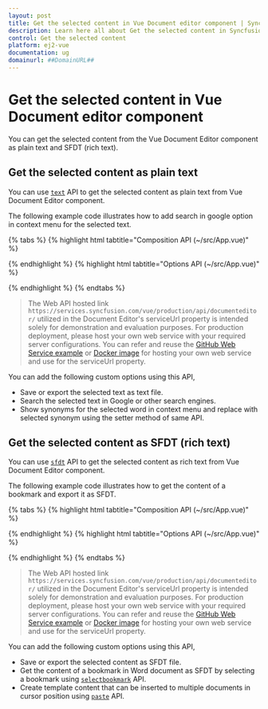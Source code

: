 ```yaml
---
layout: post
title: Get the selected content in Vue Document editor component | Syncfusion
description: Learn here all about Get the selected content in Syncfusion Vue Document editor component of Syncfusion Essential JS 2 and more.
control: Get the selected content 
platform: ej2-vue
documentation: ug
domainurl: ##DomainURL##
---
```


# Get the selected content in Vue Document editor component

You can get the selected content from the Vue Document Editor component as plain text and SFDT (rich text).

## Get the selected content as plain text

You can use [`text`](https://ej2.syncfusion.com/vue/documentation/api/document-editor/selection/#text-code-classlanguage-textstringcode) API to get the selected content as plain text from Vue Document Editor component.

The following example code illustrates how to add search in google option in context menu for the selected text.

{% tabs %}
{% highlight html tabtitle="Composition API (~/src/App.vue)" %}

<template>
  <div id="app">
    <ejs-documenteditorcontainer ref='container' :serviceUrl='serviceUrl' v-on:created="onCreated" height="590px"
      id='container' :enableToolbar='true'></ejs-documenteditorcontainer>
  </div>
</template>
<script setup>
import { DocumentEditorContainerComponent as EjsDocumenteditorcontainer, Toolbar } from '@syncfusion/ej2-vue-documenteditor';
import { provide, ref } from 'vue';

const container = ref(null);
const serviceUrl = 'https://services.syncfusion.com/vue/production/api/documenteditor/';

//Inject require modules.
provide('DocumentEditorContainer', [Toolbar])

const handleCustomMenuSelect = function (args) {
  let documentEditor = container.value.ej2Instances.documentEditor;
  // custom Options Functionality
  let id = documentEditor.element.id;
  switch (args.id) {
    case id + 'search_in_google':
      let searchContent = documentEditor.selection.text;
      if (!documentEditor.selection.isEmpty && /\S/.test(searchContent)) {
        window.open('http://google.com/search?q=' + searchContent);
      }
      break;
  }
}

const onCreated = function () {
  let obj = container.value.ej2Instances.documentEditor;
  let menuItems = [
    {
      text: 'Search In Google',
      id: 'search_in_google',
      iconCss: 'e-icons e-de-ctnr-find',
    },
  ];
  // adding Custom Options
  obj.contextMenu.addCustomMenu(menuItems, false);
  // custom Options Select Event
  obj.customContextMenuSelect = (args) => {
    handleCustomMenuSelect(args);
  };
}
</script>

{% endhighlight %}
{% highlight html tabtitle="Options API (~/src/App.vue)" %}

<template>
  <div id="app">
    <ejs-documenteditorcontainer ref='container' :serviceUrl='serviceUrl' v-on:created="onCreated" height="590px"
      id='container' :enableToolbar='true'></ejs-documenteditorcontainer>
  </div>
</template>
<script>
import { DocumentEditorContainerComponent, Toolbar } from '@syncfusion/ej2-vue-documenteditor';

export default {
  components: {
    'ejs-documenteditorcontainer': DocumentEditorContainerComponent
  },
  data() {
    return {
      serviceUrl:
        'https://services.syncfusion.com/vue/production/api/documenteditor/',
    };
  },
  provide: {
    //Inject require modules.
    DocumentEditorContainer: [Toolbar]
  },
  methods: {
    handleCustomMenuSelect: function (args) {
      var documentEditor = this.$refs.container.ej2Instances.documentEditor;
      // custom Options Functionality
      let id = documentEditor.element.id;
      switch (args.id) {
        case id + 'search_in_google':
          var searchContent = documentEditor.selection.text;
          if (!documentEditor.selection.isEmpty && /\S/.test(searchContent)) {
            window.open('http://google.com/search?q=' + searchContent);
          }
          break;
      }
    },
    onCreated: function () {
      var obj = this.$refs.container.ej2Instances.documentEditor;
      var menuItems = [
        {
          text: 'Search In Google',
          id: 'search_in_google',
          iconCss: 'e-icons e-de-ctnr-find',
        },
      ];
      // adding Custom Options
      obj.contextMenu.addCustomMenu(menuItems, false);
      // custom Options Select Event
      obj.customContextMenuSelect = (args) => {
        this.handleCustomMenuSelect(args);
      };
    },
  }
};
</script>

{% endhighlight %}
{% endtabs %}

> The Web API hosted link `https://services.syncfusion.com/vue/production/api/documenteditor/` utilized in the Document Editor's serviceUrl property is intended solely for demonstration and evaluation purposes. For production deployment, please host your own web service with your required server configurations. You can refer and reuse the [GitHub Web Service example](https://github.com/SyncfusionExamples/EJ2-DocumentEditor-WebServices) or [Docker image](https://hub.docker.com/r/syncfusion/word-processor-server) for hosting your own web service and use for the serviceUrl property.

You can add the following custom options using this API,

* Save or export the selected text as text file.
* Search the selected text in Google or other search engines.
* Show synonyms for the selected word in context menu and replace with selected synonym using the setter method of same API.

## Get the selected content as SFDT (rich text)

You can use [`sfdt`](https://ej2.syncfusion.com/vue/documentation/api/document-editor/selection/#sfdt-code-classlanguage-textstringcode) API to get the selected content as rich text from Vue Document Editor component.

The following example code illustrates how to get the content of a bookmark and export it as SFDT.

{% tabs %}
{% highlight html tabtitle="Composition API (~/src/App.vue)" %}

 <template>
  <div id="app">
    <ejs-documenteditorcontainer ref='container' :serviceUrl='serviceUrl' v-on:created="onCreated" height="590px"
      id='container' :enableToolbar='true'></ejs-documenteditorcontainer>
  </div>
</template>
<script setup>
import { DocumentEditorContainerComponent as EjsDocumenteditorcontainer, Toolbar } from '@syncfusion/ej2-vue-documenteditor';
import { provide, ref } from 'vue';

const container = ref(null);
const serviceUrl = 'https://services.syncfusion.com/vue/production/api/documenteditor/';

//Inject require modules.
provide('DocumentEditorContainer', [Toolbar]);

const onCreated = function () {
  let obj = container.value.ej2Instances.documentEditor;
  // To insert text in cursor position
  obj.editor.insertText('Document editor');
  // To select all the content in document
  obj.selection.selectAll();
  // Insert bookmark to selected content
  obj.editor.insertBookmark('Bookmark1');
  //Select the bookmark
  obj.selection.selectBookmark('Bookmark1');
  // To get the selected content as sfdt
  let selectedContent = obj.selection.sfdt;
  // Insert the sfdt content in cursor position using paste API
  obj.editor.paste(selectedContent);
}
</script>

{% endhighlight %}
{% highlight html tabtitle="Options API (~/src/App.vue)" %}

<template>
  <div id="app">
    <ejs-documenteditorcontainer ref='container' :serviceUrl='serviceUrl' v-on:created="onCreated" height="590px" id='container' :enableToolbar='true'></ejs-documenteditorcontainer>
  </div>
</template>
<script>
import { DocumentEditorContainerComponent, Toolbar } from '@syncfusion/ej2-vue-documenteditor';

export default {
  components: {
    'ejs-documenteditorcontainer': DocumentEditorContainerComponent
  },
  data() {
    return {
      serviceUrl:
        'https://services.syncfusion.com/vue/production/api/documenteditor/',
    };
  },
  provide: {
    //Inject require modules.
    DocumentEditorContainer: [Toolbar]
  },
  methods: {
    onCreated: function () {
      let obj = this.$refs.container.ej2Instances.documentEditor;
      // To insert text in cursor position
      obj.editor.insertText('Document editor');
      // To select all the content in document
      obj.selection.selectAll();
      // Insert bookmark to selected content
      obj.editor.insertBookmark('Bookmark1');
      //Select the bookmark
      obj.selection.selectBookmark('Bookmark1');
      // To get the selected content as sfdt
      let selectedContent = obj.selection.sfdt;
      // Insert the sfdt content in cursor position using paste API
      obj.editor.paste(selectedContent);
    }
  }
};
</script>

{% endhighlight %}
{% endtabs %}

> The Web API hosted link `https://services.syncfusion.com/vue/production/api/documenteditor/` utilized in the Document Editor's serviceUrl property is intended solely for demonstration and evaluation purposes. For production deployment, please host your own web service with your required server configurations. You can refer and reuse the [GitHub Web Service example](https://github.com/SyncfusionExamples/EJ2-DocumentEditor-WebServices) or [Docker image](https://hub.docker.com/r/syncfusion/word-processor-server) for hosting your own web service and use for the serviceUrl property.

You can add the following custom options using this API,

* Save or export the selected content as SFDT file.
* Get the content of a bookmark in Word document as SFDT by selecting a bookmark using [`selectbookmark`](https://ej2.syncfusion.com/vue/documentation/api/document-editor/selection/#selectbookmark) API.
* Create template content that can be inserted to multiple documents in cursor position using [`paste`](https://ej2.syncfusion.com/vue/documentation/api/document-editor/editor/#paste) API.